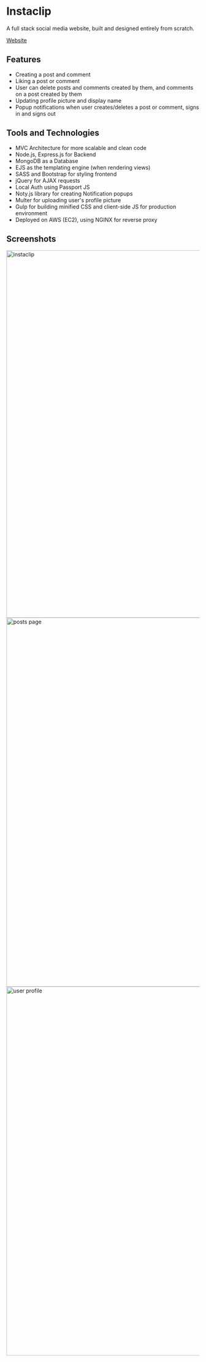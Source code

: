 # Instaclip
A full stack social media website, built and designed entirely from scratch. 

[Website](http://instaclip.in.net/)

## Features
- Creating a post and comment
- Liking a post or comment
- User can delete posts and comments created by them, and comments on a post created by them
- Updating profile picture and display name
- Popup notifications when user creates/deletes a post or comment, signs in and signs out

## Tools and Technologies
- MVC Architecture for more scalable and clean code
- Node.js, Express.js for Backend
- MongoDB as a Database
- EJS as the templating engine (when rendering views)
- SASS and Bootstrap for styling frontend
- jQuery for AJAX requests
- Local Auth using Passport JS
- Noty.js library for creating Notification popups
- Multer for uploading user's profile picture
- Gulp for building minified CSS and client-side JS for production environment
- Deployed on AWS (EC2), using NGINX for reverse proxy

## Screenshots


<img width="956" alt="instaclip" src="https://user-images.githubusercontent.com/66862584/170722388-e19ef911-d259-4f5d-8525-427ebfda6bf4.png">
<img width="960" alt="posts page" src="https://user-images.githubusercontent.com/66862584/170722419-3224bf30-24cb-4d58-a87c-83d73081f5d4.png">
<img width="960" alt="user profile" src="https://user-images.githubusercontent.com/66862584/170722449-4504dcd3-b7ff-4adb-a3d0-5c464890d590.png">

